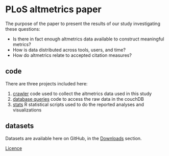 PLoS altmetrics paper
=====================

The purpose of the paper to present the results of our study investigating these questions: 

* Is there in fact enough altmetrics data available to construct meaningful metrics? 
* How is data distributed across tools, users, and time? 
* How do altmetrics relate to accepted citation measures?

code
----

There are three projects included here:

1. [crawler](https://github.com/jasonpriem/plos_altmetrics_study/tree/master/crawler) code used  to collect the altmetrics data used in this study
2. [database queries](https://github.com/jasonpriem/plos_altmetrics_study/tree/master/database_queries)  code  to access the raw data in the couchDB
3. [stats](https://github.com/jasonpriem/plos_altmetrics_study/tree/master/stats) R statistical scripts used to do the reported analyses and visualizations

datasets
--------

Datasets are available here on GitHub, in the [Downloads](https://github.com/jasonpriem/plos_altmetrics_study/downloads) section.

[Licence](https://github.com/jasonpriem/plos_altmetrics_study/blob/master/LICENSE)